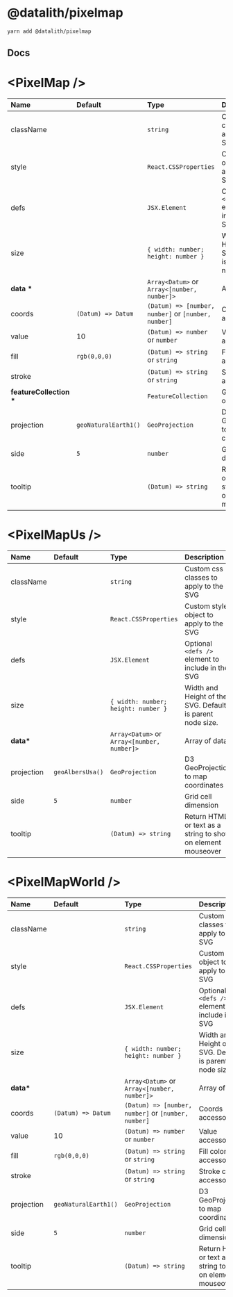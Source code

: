 # @datalith/pixelmap

```sh
yarn add @datalith/pixelmap
```

## Docs

# \<PixelMap \/>

| Name                        | Default              | Type                                                | Description                                                  |
| :-------------------------- | :------------------- | :-------------------------------------------------- | :----------------------------------------------------------- |
| className                   |                      | `string`                                            | Custom css classes to apply to the SVG                       |
| style                       |                      | `React.CSSProperties`                               | Custom style object to apply to the SVG                      |
| defs                        |                      | `JSX.Element`                                       | Optional `<defs />` element to include in the SVG            |
| size                        |                      | `{ width: number; height: number }`                 | Width and Height of the SVG. Default is parent node size.    |
| <b>data \*</b>              |                      | `Array<Datum>` or `Array<[number, number]>`         | Array of data                                                |
| coords                      | `(Datum) => Datum`   | `(Datum) => [number, number]` or `[number, number]` | Coords accessor                                              |
| value                       | 10                   | `(Datum) => number` or `number`                     | Value accessor                                               |
| fill                        | `rgb(0,0,0)`         | `(Datum) => string` or `string`                     | Fill color accessor                                          |
| stroke                      |                      | `(Datum) => string` or `string`                     | Stroke color accessor                                        |
| <b>featureCollection \*</b> |                      | `FeatureCollection`                                 | GeoJson object                                               |
| projection                  | `geoNaturalEarth1()` | `GeoProjection`                                     | D3 GeoProjection to map coordinates                          |
| side                        | `5`                  | `number`                                            | Grid cell dimension                                          |
| tooltip                     |                      | `(Datum) => string`                                 | Return HTML or text as a string to show on element mouseover |

# \<PixelMapUs \/>

| Name          | Default          | Type                                        | Description                                                  |
| :------------ | :--------------- | :------------------------------------------ | :----------------------------------------------------------- |
| className     |                  | `string`                                    | Custom css classes to apply to the SVG                       |
| style         |                  | `React.CSSProperties`                       | Custom style object to apply to the SVG                      |
| defs          |                  | `JSX.Element`                               | Optional `<defs />` element to include in the SVG            |
| size          |                  | `{ width: number; height: number }`         | Width and Height of the SVG. Default is parent node size.    |
| <b>data\*</b> |                  | `Array<Datum>` or `Array<[number, number]>` | Array of data                                                |
| projection    | `geoAlbersUsa()` | `GeoProjection`                             | D3 GeoProjection to map coordinates                          |
| side          | `5`              | `number`                                    | Grid cell dimension                                          |
| tooltip       |                  | `(Datum) => string`                         | Return HTML or text as a string to show on element mouseover |

# \<PixelMapWorld \/>

| Name          | Default              | Type                                                | Description                                                  |
| :------------ | :------------------- | :-------------------------------------------------- | :----------------------------------------------------------- |
| className     |                      | `string`                                            | Custom css classes to apply to the SVG                       |
| style         |                      | `React.CSSProperties`                               | Custom style object to apply to the SVG                      |
| defs          |                      | `JSX.Element`                                       | Optional `<defs />` element to include in the SVG            |
| size          |                      | `{ width: number; height: number }`                 | Width and Height of the SVG. Default is parent node size.    |
| <b>data\*</b> |                      | `Array<Datum>` or `Array<[number, number]>`         | Array of data                                                |
| coords        | `(Datum) => Datum`   | `(Datum) => [number, number]` or `[number, number]` | Coords accessor                                              |
| value         | 10                   | `(Datum) => number` or `number`                     | Value accessor                                               |
| fill          | `rgb(0,0,0)`         | `(Datum) => string` or `string`                     | Fill color accessor                                          |
| stroke        |                      | `(Datum) => string` or `string`                     | Stroke color accessor                                        |
| projection    | `geoNaturalEarth1()` | `GeoProjection`                                     | D3 GeoProjection to map coordinates                          |
| side          | `5`                  | `number`                                            | Grid cell dimension                                          |
| tooltip       |                      | `(Datum) => string`                                 | Return HTML or text as a string to show on element mouseover |
